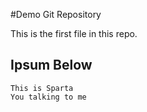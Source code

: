 #Demo Git Repository

This is the first file in this repo.

## Ipsum Below

	This is Sparta
	You talking to me
